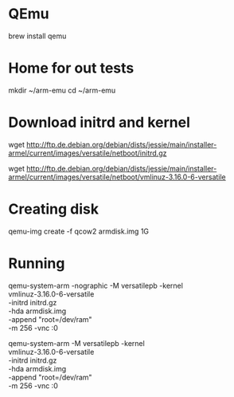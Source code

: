 # QEmu
brew install qemu

# Home for out tests
mkdir ~/arm-emu
cd ~/arm-emu

# Download initrd and kernel
wget http://ftp.de.debian.org/debian/dists/jessie/main/installer-armel/current/images/versatile/netboot/initrd.gz

wget http://ftp.de.debian.org/debian/dists/jessie/main/installer-armel/current/images/versatile/netboot/vmlinuz-3.16.0-6-versatile

# Creating disk
qemu-img create -f qcow2 armdisk.img 1G

# Running 
qemu-system-arm -nographic -M versatilepb -kernel \
vmlinuz-3.16.0-6-versatile \
-initrd initrd.gz \
-hda armdisk.img \
-append "root=/dev/ram" \
-m 256
-vnc :0

qemu-system-arm -M versatilepb -kernel \
vmlinuz-3.16.0-6-versatile \
-initrd initrd.gz \
-hda armdisk.img \
-append "root=/dev/ram" \
-m 256
-vnc :0